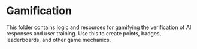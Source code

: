 # Gamification

This folder contains logic and resources for gamifying the verification of AI responses and user training. Use this to create points, badges, leaderboards, and other game mechanics.
